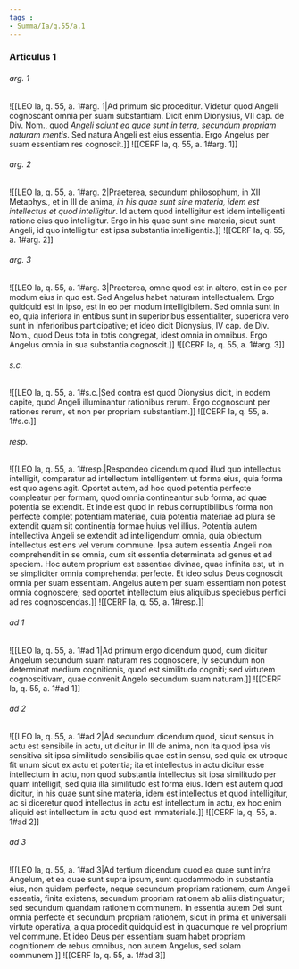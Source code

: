 ```yaml
---
tags : 
- Summa/Ia/q.55/a.1
---
```


### Articulus 1

###### arg. 1
![[LEO Ia, q. 55, a. 1#arg. 1|Ad primum sic proceditur. Videtur quod Angeli cognoscant omnia per suam substantiam. Dicit enim Dionysius, VII cap. de Div. Nom., quod *Angeli sciunt ea quae sunt in terra, secundum propriam naturam mentis*. Sed natura Angeli est eius essentia. Ergo Angelus per suam essentiam res cognoscit.]]
![[CERF Ia, q. 55, a. 1#arg. 1]]

###### arg. 2
![[LEO Ia, q. 55, a. 1#arg. 2|Praeterea, secundum philosophum, in XII Metaphys., et in III de anima, *in his quae sunt sine materia, idem est intellectus et quod intelligitur*. Id autem quod intelligitur est idem intelligenti ratione eius quo intelligitur. Ergo in his quae sunt sine materia, sicut sunt Angeli, id quo intelligitur est ipsa substantia intelligentis.]]
![[CERF Ia, q. 55, a. 1#arg. 2]]

###### arg. 3
![[LEO Ia, q. 55, a. 1#arg. 3|Praeterea, omne quod est in altero, est in eo per modum eius in quo est. Sed Angelus habet naturam intellectualem. Ergo quidquid est in ipso, est in eo per modum intelligibilem. Sed omnia sunt in eo, quia inferiora in entibus sunt in superioribus essentialiter, superiora vero sunt in inferioribus participative; et ideo dicit Dionysius, IV cap. de Div. Nom., quod Deus tota in totis congregat, idest omnia in omnibus. Ergo Angelus omnia in sua substantia cognoscit.]]
![[CERF Ia, q. 55, a. 1#arg. 3]]

###### s.c.
![[LEO Ia, q. 55, a. 1#s.c.|Sed contra est quod Dionysius dicit, in eodem capite, quod Angeli illuminantur rationibus rerum. Ergo cognoscunt per rationes rerum, et non per propriam substantiam.]]
![[CERF Ia, q. 55, a. 1#s.c.]]

###### resp.
![[LEO Ia, q. 55, a. 1#resp.|Respondeo dicendum quod illud quo intellectus intelligit, comparatur ad intellectum intelligentem ut forma eius, quia forma est quo agens agit. Oportet autem, ad hoc quod potentia perfecte compleatur per formam, quod omnia contineantur sub forma, ad quae potentia se extendit. Et inde est quod in rebus corruptibilibus forma non perfecte complet potentiam materiae, quia potentia materiae ad plura se extendit quam sit continentia formae huius vel illius. Potentia autem intellectiva Angeli se extendit ad intelligendum omnia, quia obiectum intellectus est ens vel verum commune. Ipsa autem essentia Angeli non comprehendit in se omnia, cum sit essentia determinata ad genus et ad speciem. Hoc autem proprium est essentiae divinae, quae infinita est, ut in se simpliciter omnia comprehendat perfecte. Et ideo solus Deus cognoscit omnia per suam essentiam. Angelus autem per suam essentiam non potest omnia cognoscere; sed oportet intellectum eius aliquibus speciebus perfici ad res cognoscendas.]]
![[CERF Ia, q. 55, a. 1#resp.]]

###### ad 1
![[LEO Ia, q. 55, a. 1#ad 1|Ad primum ergo dicendum quod, cum dicitur Angelum secundum suam naturam res cognoscere, ly secundum non determinat medium cognitionis, quod est similitudo cogniti; sed virtutem cognoscitivam, quae convenit Angelo secundum suam naturam.]]
![[CERF Ia, q. 55, a. 1#ad 1]]

###### ad 2
![[LEO Ia, q. 55, a. 1#ad 2|Ad secundum dicendum quod, sicut sensus in actu est sensibile in actu, ut dicitur in III de anima, non ita quod ipsa vis sensitiva sit ipsa similitudo sensibilis quae est in sensu, sed quia ex utroque fit unum sicut ex actu et potentia; ita et intellectus in actu dicitur esse intellectum in actu, non quod substantia intellectus sit ipsa similitudo per quam intelligit, sed quia illa similitudo est forma eius. Idem est autem quod dicitur, in his quae sunt sine materia, idem est intellectus et quod intelligitur, ac si diceretur quod intellectus in actu est intellectum in actu, ex hoc enim aliquid est intellectum in actu quod est immateriale.]]
![[CERF Ia, q. 55, a. 1#ad 2]]

###### ad 3
![[LEO Ia, q. 55, a. 1#ad 3|Ad tertium dicendum quod ea quae sunt infra Angelum, et ea quae sunt supra ipsum, sunt quodammodo in substantia eius, non quidem perfecte, neque secundum propriam rationem, cum Angeli essentia, finita existens, secundum propriam rationem ab aliis distinguatur; sed secundum quandam rationem communem. In essentia autem Dei sunt omnia perfecte et secundum propriam rationem, sicut in prima et universali virtute operativa, a qua procedit quidquid est in quacumque re vel proprium vel commune. Et ideo Deus per essentiam suam habet propriam cognitionem de rebus omnibus, non autem Angelus, sed solam communem.]]
![[CERF Ia, q. 55, a. 1#ad 3]]

